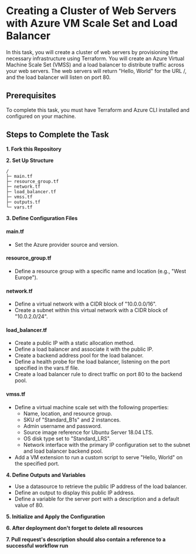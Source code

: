 # Creating a Cluster of Web Servers with Azure VM Scale Set and Load Balancer

In this task, you will create a cluster of web servers by provisioning the necessary infrastructure using Terraform. You will create an Azure Virtual Machine Scale Set (VMSS) and a load balancer to distribute traffic across your web servers. The web servers will return "Hello, World" for the URL /, and the load balancer will listen on port 80.

## Prerequisites

To complete this task, you must have Terraform and Azure CLI installed and configured on your machine.

## Steps to Complete the Task

**1. Fork this Repository**

**2. Set Up Structure**

```
/
├─ main.tf
├─ resource_group.tf
├─ network.tf
├─ load_balancer.tf
├─ vmss.tf
├─ outputs.tf
└─ vars.tf
```

**3. Define Configuration Files**

#### main.tf
- Set the Azure provider source and version.

#### resource_group.tf
- Define a resource group with a specific name and location (e.g., "West Europe").

#### network.tf
- Define a virtual network with a CIDR block of "10.0.0.0/16".
- Create a subnet within this virtual network with a CIDR block of "10.0.2.0/24".

#### load_balancer.tf
- Create a public IP with a static allocation method.
- Define a load balancer and associate it with the public IP.
- Create a backend address pool for the load balancer.
- Define a health probe for the load balancer, listening on the port specified in the vars.tf file.
- Create a load balancer rule to direct traffic on port 80 to the backend pool.

#### vmss.tf
- Define a virtual machine scale set with the following properties:
    * Name, location, and resource group.
    * SKU of "Standard_B1s" and 2 instances.
    * Admin username and password.
    * Source image reference for Ubuntu Server 18.04 LTS.
    * OS disk type set to "Standard_LRS".
    * Network interface with the primary IP configuration set to the subnet and load balancer backend pool.
- Add a VM extension to run a custom script to serve "Hello, World" on the specified port.


**4. Define Outputs and Variables**

- Use a datasource to retrieve the public IP address of the load balancer.
- Define an output to display this public IP address.
- Define a variable for the server port with a description and a default value of 80. 

**5. Initialize and Apply the Configuration**

**6. After deployment don't forget to delete all resources**

**7. Pull request's description should also contain a reference to a successful workflow run**
